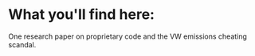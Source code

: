# What you'll find here:
One research paper on proprietary code and the VW emissions cheating scandal.

